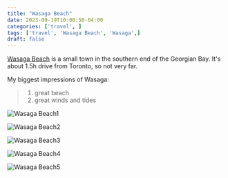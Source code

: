 ```yaml
---
title: "Wasaga Beach"
date: 2023-09-19T10:00:50-04:00
categories: ['travel', ]  
tags: ['travel', 'Wasaga Beach', 'Wasaga',]  
draft: false
---
```


[Wasaga Beach](https://en.wikipedia.org/wiki/Wasaga_Beach) is a small town in the southern end of the Georgian Bay. It's about 
1.5h drive from Toronto, so not very far. 

My biggest impressions of Wasaga:
> 1. great beach 
> 2. great winds and tides


![Wasaga Beach1](/travel/wasaga_beach/wasaga_1.jpeg "Wasaga Beach")


![Wasaga Beach2](/travel/wasaga_beach/wasaga_2.jpeg "Wasaga Beach")

![Wasaga Beach3](/travel/wasaga_beach/wasaga_3.jpeg "Wasaga Beach")

![Wasaga Beach4](/travel/wasaga_beach/wasaga_4.jpeg "Wasaga Beach")

![Wasaga Beach5](/travel/wasaga_beach/wasaga_5.jpeg "Wasaga Beach")
